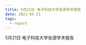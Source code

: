 ```yaml
---
title: 5月21日 电子科技大学张源学术报告
date: 2021-05-21
tags:
  - report
---
```


5月21日 电子科技大学张源学术报告

<!--more-->

